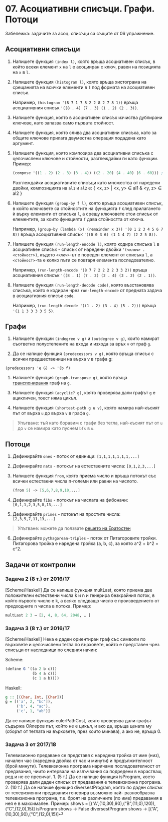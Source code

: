 # 07. Асоциативни списъци. Графи. Потоци

Забележка: задачите за асоц. списъци са същите от 06 упражнение.

## Асоциативни списъци
1. Напишете функция `(index l)`, която връща асоциативен списък, в който всеки елемент `x` на `l` е асоцииран с ключ, равен на позицията на `x` в `l`.

2. Напишете функция `(histogram l)`, която
   връща хистограма на срещанията на всички елементи в `l` под формата на асоциативен списък.

   Например, `(histogram '(8 7 1 7 8 2 2 8 2 7 8 1))`
   връща асоциативния списък `'((8 . 4) (7 . 3) (1 . 2) (2 . 3))`.

1. Напишете функция, която в асоциативен списък изчиства дублирани ключове, като запазва само първата стойност.

1. Напишете функция, която слива два асоциативни списъка, като за общите ключове прилага двуместна операция подадена като аргумент.

1. Напишете функция, която композира два асоциативни списъка с целочислени ключове и стойности, разглеждайки ги като функции.
   Пример:
   ```scheme
   (compose '((1 . 2) (2 . 3) (3 . 4)) ((2 . 20) (4 . 40) (6 . 60))) ; да връща ((1 . 20) (3 . 40))
   ```

   Разглеждайки асоциативните списъци като множества от наредени двойки, композицията на `al1` и `al2` е:
    { <x, z> | <x, y> ∈ al1 & <y, z> ∈ al2 }

3. Напишете функция `(group-by f l)`, която
   връща асоциативен списък, в който ключовете са стойностите на функцията `f` след прилагането ѝ върху елементи от списъка `l`, а
   срещу ключовете стои списък от елементите, за които функцията `f` дава стойността от ключа.

   Например, `(group-by (lambda (x) (remainder x 3)) '(0 1 2 3 4 5 6 7 8))`
   връща асоциативния списък `'((0 0 3 6) (1 1 4 7) (2 2 5 8))`.

1. Напишете функция `(run-length-encode l)`, която
   кодира списъка `l` в асоциативен списък - списък от наредени двойки `'(<ключ> . <стойност>)`,
   където `<ключ>`-ът e пореден елемент от списъка `l`, а
   `<стойност>`-та е колко пъти се повтаря елемента последователно.

   Например, `(run-length-encode '(8 7 7 2 2 2 2 3 3 2))`
   връща асоциативния списък `'((8 . 1) (7 . 2) (2 . 4) (3 . 2) (2 . 1))`.

2. Напишете функция `(run-length-decode code)`, която
   възстановява списъка, който е кодиран чрез `run-length-encode` от предната задача
   в асоциативния списък `code`.

   Например, `(run-length-decode '((1 . 2) (3 . 4) (5 . 2)))`
   връща `'(1 1 3 3 3 3 5 5)`.

## Графи
1. Напишете функции `(indegree v g)` и `(outdegree v g)`, които намират съответно полустепените на входа и изхода за връх `v` от граф `g`.

1. Да се напише функция `(predecessors v g)`, която връща списък с всички предшественици на върха v в графа g:
```
(predecessors 'e G) -> '(b f)
```

1. Напишете функция `(graph-transpose g)`, която връща [транспонирания][t1] граф на `g`.

[t1]: https://en.wikipedia.org/wiki/Transpose_graph

3. Напишете функция `(acyclic? g)`, която проверява дали графът `g` е ацикличен, тоест няма цикъл.

4. Напишете функция `(shortest-path g u v)`, която намира най-късият път от върха `u` до върха `v` в графа `g`.
> Упътване: тъй като боравим с графи без тегла, най-късият път от `u` до `v` се намира като пуснем `bfs` в `u`.

## Потоци
1. Дефинирайте `ones` - поток от единици: `[1,1,1,1,1,1,1,...]`

2. Дефинирайте `nats` - потокът на естествените числа: `[0,1,2,3,...]`

3. Напишете функция `from`, която приема число и връща потокът със всички естествени числа п-големи или равни на числото.
   ```scheme
   (from 5) -> [5,6,7,8,9,10,...]
   ```

4. Дефинирайте `fibs` - потокът на числата на фибоначи: `[0,1,1,2,3,5,8,13,...]`

5. Дефинирайте `primes` - потокът на простите числа: `[2,3,5,7,11,13,...]`
> Упътване: можете да ползвате [решето на Ератостен][sieve]

[sieve]: https://en.wikipedia.org/wiki/Sieve_of_Eratosthenes

6. Дефинирайте `pythagorean-triples` - поток от Питагоровите тройки. Питагорова тройка е наредена тройка (a, b, c), за която a^2 + b^2 = c^2.


## Задачи от контролни
### Задача 2 (8 т.) от 2016/17
[Scheme/Haskell] Да се напише функция multLast, която
приема две положителни естествени числа  k и  n и генерира безкрайния
поток,  в  който  първото  число  е  k,  а  всяко  следващо  число  е
произведението от предходните n числа в потока.
Пример:
```hs
multLast 2 3 → [2, 4, 8, 64, 2048, … ]
```
### Задача  3  (8  т.) от 2016/17
[Scheme/Haskell] Нека  е  даден  ориентиран  граф  със
символи  по  върховете  и  целочислени  тегла  по  върховете,  който  е
представен чрез списъци от наследници по следния начин:

Scheme:
```scheme
(define G ‘((a 2 b c)))
            (b 4 a c)))
            (c 1 a b))))
```
Haskell:
```hs
g :: [(Char, Int, [Char])]
g = [('a', 2, "bc"]),
     ('b', 4, "ac"),
     ('c', 1, "ab")]
```
Да  се  напише  функция  eulerPathCost,  която  проверява  дали  графът
съдържа  Ойлеров  път,  който  не  е  цикъл,  и ако  да,  връща  цената  му
(сборът от теглата на върховете, през които минава), а ако не, връща 0.

### Задача 3 от 2017/18
Телевизионно предаване се представя с наредена тройка от име
(низ), начален час (наредена двойка от час и минути) и продължителност
(брой  минути).  Телевизионна  програма  наричаме  последователност  от
предавания, чиито интервали на излъчвания са подредени в нарастващ ред
и не се пресичат.
1.
(5 т.) Да се напише функция isProgram, което проверява дали даден
списък от предавания е телевизионна програма.
2.
(10 т.) Да се напише функция  diversestProgram, която по даден
списък  от  телевизионни  предавания  генерира  възможно  най-
разнообразна телевизионна програма, т.е. броят на различните (по
име) предавания в нея е в максимален.
Пример:
shows = [(“A”,(10,30),90),(“B”,(11,0),120)),(“C”,(12,0),15)]
isProgram shows → False
diversestProgram shows → [(“A”,(10,30),90),(“C”,(12,0),15)]⏎
